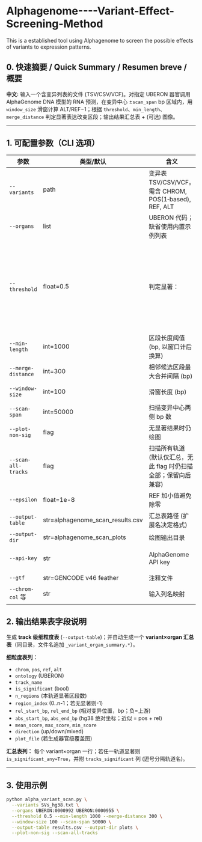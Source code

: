 # Alphagenome----Variant-Effect-Screening-Method
This is a established tool using Alphagenome to screen the possible effects of variants to expression patterns.
## 0. 快速摘要 / Quick Summary / Resumen breve / 概要

**中文:** 输入一个含变异列表的文件 (TSV/CSV/VCF)。对指定 UBERON 器官调用 AlphaGenome DNA 模型的 RNA 预测，在变异中心 ±`scan_span` bp 区域内，用 `window_size` 滑窗计算 ALT/REF−1；根据 `threshold`、`min_length`、`merge_distance` 判定显著表达改变区段；输出结果汇总表 + (可选) 图像。

---

## 1. 可配置参数（CLI 选项）

| 参数                  | 类型/默认                              | 含义                                               | 备注               |      |            |
| ------------------- | ---------------------------------- | ------------------------------------------------ | ---------------- | ---- | ---------- |
| `--variants`        | path                               | 变异表 TSV/CSV/VCF。需含 CHROM, POS(1‑based), REF, ALT | 必填               |      |            |
| `--organs`          | list                               | UBERON 代码；缺省使用内置示例列表                             | 可多选              |      |            |
| `--threshold`       | float=0.5                          | 判定显著：                                            | ALT/REF−1        | > 阈值 | 越低越敏感但假阳性↑ |
| `--min-length`      | int=1000                           | 区段长度阈值 (bp, 以窗口计后换算)                             | 去噪               |      |            |
| `--merge-distance`  | int=300                            | 相邻候选区段最大合并间隔 (bp)                                | 填补小空洞            |      |            |
| `--window-size`     | int=100                            | 滑窗长度 (bp)                                        | 平滑度 vs 分辨率       |      |            |
| `--scan-span`       | int=50000                          | 扫描变异中心两侧 bp 数                                    | 扫描范围             |      |            |
| `--plot-non-sig`    | flag                               | 无显著结果时仍绘图                                        | 默认不绘             |      |            |
| `--scan-all-tracks` | flag                               | 扫描所有轨道 (默认仅汇总，无此 flag 时仍扫描全部；保留向后兼容)             | 建议开              |      |            |
| `--epsilon`         | float=1e-8                         | REF 加小值避免除零                                      | 数值稳定性            |      |            |
| `--output-table`    | str=alphagenome\_scan\_results.csv | 汇总表路径 (扩展名决定格式)                                  | 支持 csv/tsv/xlsx  |      |            |
| `--output-dir`      | str=alphagenome\_scan\_plots       | 绘图输出目录                                           | 自动创建             |      |            |
| `--api-key`         | str                                | AlphaGenome API key                              | 可留空自动取 env/colab |      |            |
| `--gtf`             | str=GENCODE v46 feather            | 注释文件                                             | 可自定义             |      |            |
| `--chrom-col` 等     | str                                | 输入列名映射                                           | 兼容多源文件           |      |            |


## 2. 输出结果表字段说明

生成 **track 级细粒度表** (`--output-table`)；并自动生成一个 **variant×organ 汇总表**（同目录，文件名追加 `_variant_organ_summary.*`）。

**细粒度表列：**

- `chrom`, `pos`, `ref`, `alt`
- `ontology` (UBERON)
- `track_name`
- `is_significant` (bool)
- `n_regions` (本轨道显著区段数)
- `region_index` (0..n-1；若无显著则-1)
- `rel_start_bp`, `rel_end_bp` (相对变异位置，bp；负=上游)
- `abs_start_bp`, `abs_end_bp` (hg38 绝对坐标；近似 = pos + rel)
- `mean_score`, `max_score`, `min_score`
- `direction` (up/down/mixed)
- `plot_file` (若生成器官级覆盖图)

**汇总表列：** 每个 variant×organ 一行；若任一轨道显著则 `is_significant_any=True`，并附 `tracks_significant` 列 (逗号分隔轨道名)。

---

## 3. 使用示例

```bash
python alpha_variant_scan.py \
  --variants SVs_hg38.txt \
  --organs UBERON:0000992 UBERON:0000955 \
  --threshold 0.5 --min-length 1000 --merge-distance 300 \
  --window-size 100 --scan-span 50000 \
  --output-table results.csv --output-dir plots \
  --plot-non-sig --scan-all-tracks
```
